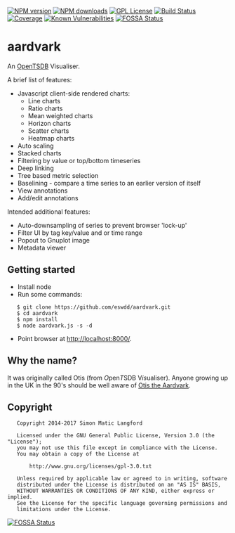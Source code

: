 [![NPM version][npm-version-image]][npm-url]
[![NPM downloads][npm-downloads-image]][npm-url]
[![GPL License][license-image]][license-url]
[![Build Status][travis-image]][travis-url]
[![Coverage][coverage-image]][coverage-url]
[![Known Vulnerabilities][snyk-image]][snyk-url]
[![FOSSA Status](https://app.fossa.io/api/projects/git%2Bgithub.com%2Feswdd%2Faardvark.svg?type=shield)](https://app.fossa.io/projects/git%2Bgithub.com%2Feswdd%2Faardvark?ref=badge_shield)

aardvark
========

An [OpenTSDB](http://opentsdb.net) Visualiser.

A brief list of features:
* Javascript client-side rendered charts:
  * Line charts
  * Ratio charts
  * Mean weighted charts
  * Horizon charts
  * Scatter charts
  * Heatmap charts
* Auto scaling
* Stacked charts
* Filtering by value or top/bottom timeseries
* Deep linking
* Tree based metric selection
* Baselining - compare a time series to an earlier version of itself
* View annotations
* Add/edit annotations

Intended additional features:
* Auto-downsampling of series to prevent browser 'lock-up'
* Filter UI by tag key/value and or time range
* Popout to Gnuplot image
* Metadata viewer

Getting started
---------------

* Install node
* Run some commands:
```
   $ git clone https://github.com/eswdd/aardvark.git
   $ cd aardvark
   $ npm install
   $ node aardvark.js -s -d
```
* Point browser at [http://localhost:8000/](http://localhost:8000/).

Why the name?
-------------

It was originally called Otis (from *O*pen*T*SDB V*is*ualiser). Anyone growing up in the UK in the 90's
should be well aware of [Otis the Aardvark](https://en.wikipedia.org/wiki/Otis_the_Aardvark).

Copyright
---------
```
   Copyright 2014-2017 Simon Matic Langford

   Licensed under the GNU General Public License, Version 3.0 (the "License");
   you may not use this file except in compliance with the License.
   You may obtain a copy of the License at

       http://www.gnu.org/licenses/gpl-3.0.txt

   Unless required by applicable law or agreed to in writing, software
   distributed under the License is distributed on an "AS IS" BASIS,
   WITHOUT WARRANTIES OR CONDITIONS OF ANY KIND, either express or implied.
   See the License for the specific language governing permissions and
   limitations under the License.
```

[license-image]: http://img.shields.io/badge/license-GPL-blue.svg?style=flat
[license-url]: LICENSE

[npm-url]: https://npmjs.org/package/aardvark
[npm-version-image]: http://img.shields.io/npm/v/aardvark.svg?style=flat
[npm-downloads-image]: http://img.shields.io/npm/dm/aardvark.svg?style=flat

[travis-url]: http://travis-ci.org/eswdd/aardvark
[travis-image]: http://img.shields.io/travis/eswdd/aardvark/master.svg?style=flat

[coverage-url]: https://coveralls.io/r/eswdd/aardvark
[coverage-image]: https://coveralls.io/repos/github/eswdd/aardvark/badge.svg

[snyk-url]: https://snyk.io/test/github/eswdd/aardvark?targetFile=package.json
[snyk-image]: https://snyk.io/test/github/eswdd/aardvark/badge.svg?targetFile=package.json

              


[![FOSSA Status](https://app.fossa.io/api/projects/git%2Bgithub.com%2Feswdd%2Faardvark.svg?type=large)](https://app.fossa.io/projects/git%2Bgithub.com%2Feswdd%2Faardvark?ref=badge_large)